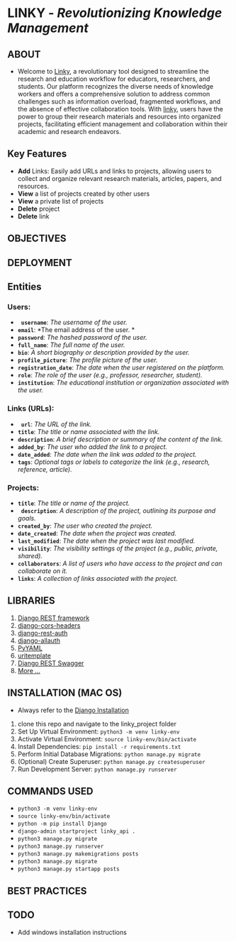 # LINKY - _Revolutionizing Knowledge Management_
## ABOUT
- Welcome to [Linky](), a revolutionary tool designed to streamline the research and education workflow for educators, researchers, and students. Our platform recognizes the diverse needs of knowledge workers and offers a comprehensive solution to address common challenges such as information overload, fragmented workflows, and the absence of effective collaboration tools. With [linky](), users have the power to group their research materials and resources into organized projects, facilitating efficient management and collaboration within their academic and research endeavors.
## Key Features
* __Add__ Links: Easily add URLs and links to projects, allowing users to collect and organize relevant research materials,
  articles, papers, and resources.
* __View__ a list of projects created by other users
* __View__ a private list of projects
* __Delete__ project
* __Delete__ link

## OBJECTIVES

## DEPLOYMENT

## Entities
### Users:
- **` username`**: *The username of the user.*
- **`email`**: *The email address of the user. *
- **`password`**: *The hashed password of the user.*
- **`full_name`**: *The full name of the user.*
- **`bio`**: *A short biography or description provided by the user.*
- **`profile_picture`**: *The profile picture of the user.*
- **`registration_date`**: *The date when the user registered on the platform.*
- **`role`**: *The role of the user (e.g., professor, researcher, student).*
- **`institution`**: *The educational institution or organization associated with the user.*

### Links (URLs):
- **` url`**: *The URL of the link.*
- **`title`**: *The title or name associated with the link.*
- **`description`**: *A brief description or summary of the content of the link.*
- **`added_by`**: *The user who added the link to a project.*
- **`date_added`**: *The date when the link was added to the project.*
- **`tags`**: *Optional tags or labels to categorize the link (e.g., research, reference, article).*

### Projects:
- **`title`**: *The title or name of the project.*
- **` description`**: *A description of the project, outlining its purpose and goals.*
- **`created_by`**: *The user who created the project.*
- **`date_created`**: *The date when the project was created.*
- **`last_modified`**: *The date when the project was last modified.*
- **`visibility`**: *The visibility settings of the project (e.g., public, private, shared).*
- **`collaborators`**: *A list of users who have access to the project and can collaborate on it.*
- **`links`**: *A collection of links associated with the project.*

## LIBRARIES
1.  [Django REST framework](https://www.django-rest-framework.org/)
2. [django-cors-headers](https://pypi.org/project/django-cors-headers/)
3. [django-rest-auth](https://django-rest-auth.readthedocs.io/en/latest/installation.html)
4. [django-allauth](https://docs.allauth.org/en/latest/installation/quickstart.html)
5. [PyYAML](https://pypi.org/project/PyYAML/)
6. [uritemplate](https://pypi.org/project/uritemplate/)
7. [Django REST Swagger](https://django-rest-swagger.readthedocs.io/en/latest/)
8. [More ...]()

## INSTALLATION (MAC OS)
- Always refer to the [Django Installation](https://docs.djangoproject.com/en/5.0/intro/tutorial01/)
1. clone this repo and navigate to the linky_project folder
2. Set Up Virtual Environment: ``` python3 -m venv linky-env ```
3. Activate Virtual Environment: ``` source linky-env/bin/activate ```
4. Install Dependencies: ``` pip install -r requirements.txt ```
5. Perform Initial Database Migrations: ``` python manage.py migrate ```
6. (Optional) Create Superuser: ``` python manage.py createsuperuser ```
7. Run Development Server: ``` python manage.py runserver ```

## COMMANDS USED
* ``` python3 -m venv linky-env ```
* ``` source linky-env/bin/activate ```
* ``` python -m pip install Django ```
* ``` django-admin startproject linky_api . ``` 
* ``` python3 manage.py migrate ```
* ``` python3 manage.py runserver ```
* ``` python3 manage.py makemigrations posts ```
* ``` python3 manage.py migrate ```
* ``` python3 manage.py startapp posts ```

[//]: # (## STEPS TO RECREATE FROM SCRATCH)

[//]: # (1. Open terminal and navigate to your desktop folder run: ``` mkdir linky-project ```)

[//]: # (2. Navigate into the project: ``` cd  linky-project``` Run steps 2 and 3 from the [INSTALLATION] stage above.)

[//]: # (3. )

## BEST PRACTICES

## TODO
- Add windows installation instructions
